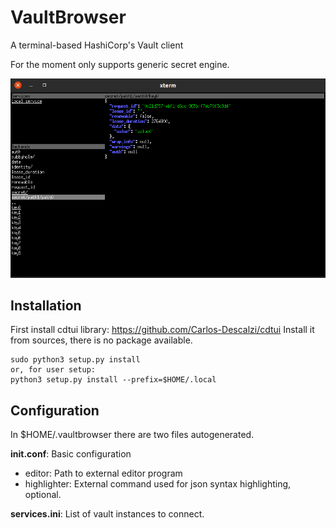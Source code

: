# VaultBrowser

A terminal-based HashiCorp's Vault client

For the moment only supports generic secret engine.

![Screenhost](screenshot.png?raw=true "Screenhost")

## Installation
First install cdtui library: https://github.com/Carlos-Descalzi/cdtui
Install it from sources, there is no package available.

    sudo python3 setup.py install 
    or, for user setup:
    python3 setup.py install --prefix=$HOME/.local

## Configuration
In $HOME/.vaultbrowser there are two files autogenerated.

**init.conf**: Basic configuration
* editor: Path to external editor program
* highlighter: External command used for json syntax highlighting, optional.

**services.ini**: List of vault instances to connect.

